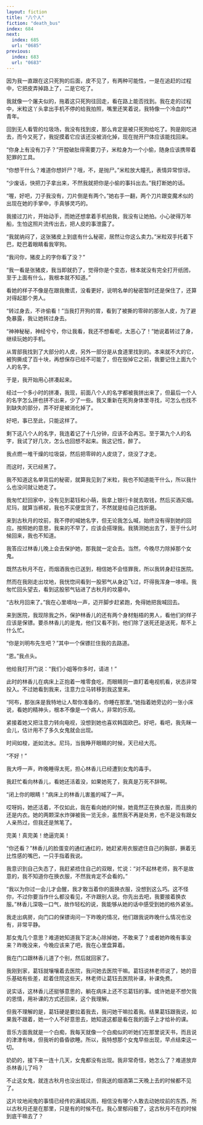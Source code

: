 ```yaml
---
layout: fiction
title: "八个人"
fiction: "death_bus"
index: 684
next:
  index: 685
  url: "0685"
previous:
  index: 683
  url: "0683"
---
```

因为我一直跟在这只死狗的后面，皮不见了，有两种可能性，一是在追赶的过程中，它把皮弄掉路上了，二是它吃了。

我就像一个屠夫似的，拖着这只死狗往回走，看在路上能否找到。我在走的过程中，米粒这丫头拿出手机不停的给我拍照，嘴里还笑着说，我特像一个冷血的**青年。

回到无人看管的垃圾场，我没有找到皮，那么肯定是被只死狗给吃了。狗是刚吃进去，而今又死了，我捉摸着它应该还没被消化掉，现在抛开尸体应该能找回来。

“你身上有没有刀子？”开膛破肚得需要刀子，米粒身为一个小偷，随身应该携带着犯罪的工具。

“你想干什么？难道你想奸尸？哦，不，是抛尸。”米粒放大瞳孔，表情异常惊讶。

“少废话，快把刀子拿出来，不然我就把你是小偷的事抖出去。”我打断她的话。

“喔，好吧，刀子我没有，刀片倒是有两个。”她右手一翻，两个刀片跟变魔术似的出现在她的手掌中，手真够灵巧的。

我接过刀片，开始动手，而她还想拿着手机拍我，我没有让她拍。小心驶得万年船，生怕这照片流传出去，把人皮的事泄露了。

“我就纳闷了，这张猪皮上到底有什么秘密，居然让你这么卖力。”米粒双手托着下巴，眨巴着眼睛看我宰狗。

“我问你，猪皮上的字你看了没？”

“我一看是张猪皮，我当即就扔了，觉得你是个变态，根本就没有完全打开纸团，至于上面有什么，我根本就不知道。”

看她的样子不像是在跟我撒谎，没看更好，说明名单的秘密暂时还是保住了，还算对得起那个男人。

“转过身去，不许偷看！”当我打开狗的胃，看到了被撕的零碎的那张人皮，为了避免暴露，我让她转过身去。

“神神秘秘，神经兮兮，你让我看，我还不想看呢，太恶心了！”她说着转过了身，继续玩她的手机。

从胃部我找到了大部分的人皮，另外一部分是从食道里找到的。本来就不大的它，被狗撕成了百十块，再想保存已经不可能了，但在毁掉它之前，我要记住上面九个人的名字。

于是，我开始用心拼凑起来。

经过一个多小时的拼凑，我现，前面八个人的名字都被我拼出来了，但最后一个人的名字怎么拼也拼不出来，少了一些。我又重新在死狗身体里寻找，可怎么也找不到缺失的部分，弄不好是被消化掉了。

好吧，事已至此，只能这样了。

剩下这八个人的名字，我连着记了十几分钟，应该不会再忘。至于第九个人的名字，我试了好几次，怎么也回想不起来。我这记性，醉了。

我点燃一堆干燥的垃圾袋，然后把零碎的人皮烧了，烧没了才走。

而这时，天已经黑了。

我不知道这名单背后的秘密，就算我见到了米粒，我也不知道能干什么，所以我什么也没问就让她走了。

我匆忙赶回家中，没有见到葛钰和小萌，我拿上银行卡就去取钱，然后买酒买烟。尼玛，就算当裤衩，我也不买便宜货了，不然就是给自己找折磨。

来到古秋月的坟前，我不停的喊她名字，但无论我怎么喊，始终没有得到她的回应。按照她的意思，我来的不早了，应该会搭理我。我猜测她出去了，至于什么时候回来，我也不知道。

我答应过林香儿晚上会去保护她，那我就一定会去。当然，今晚尽力除掉那个女鬼。

既然古秋月不在，而烟酒我也已送到，相信她不会怪罪我，所以我转身赶往医院。

然而在我刚走出坟地，我恍惚间看到一股邪气从身边飞过，吓得我浑身一哆嗦。我匆忙回头望去，看到这股邪气钻进了古秋月的坟墓中。

“古秋月回来了。”我在心里嘀咕一声，迈开脚步赶紧跑，免得她把我喊回去。

来到医院，我现除我之外，保护林香儿的还有两个身材魁梧的男人，看他们的样子应该是保镖。要杀林香儿的是鬼，他们又看不到，他们除了送死还是送死，帮不上什么忙。

“你是刘明布先生吧？”其中一个保镖拦住我的去路道。

“恩。”我点头。

他给我打开门说：“我们小姐等你多时，请进！”

此时的林香儿在病床上正抱着一堆零食吃，而眼睛则一直盯着电视机看，状态非常投入。不过她看到我来，注意力立马转移到我这里来。

“阿布，那张床是我特地让人帮你准备的，你睡在那里。”她指着她旁边的一张小床说，看她的精神头，根本不像是一个病人，非常的乐观。

紧接着她又把注意力转向电视，没想到她也喜欢韩国欧巴。好吧，看吧，我先眯一会儿，估计用不了多久女鬼就会出现。

时间如梭，逝如流水。尼玛，当我睁开眼睛的时候，天已经大亮。

“不好！”

我大呼一声，昨晚睡得太死，担心林香儿已经遭到女鬼的毒手。

我赶忙看向林香儿，看她还活着没，如果她死了，我真是万死不辞啊。

“闭上你的眼睛！”病床上的林香儿害羞的喊了一声。

哎呀妈，她还活着，不仅如此，我在看向她的时候，她竟然正在换衣服，而且换的还是内衣。她的两颗深水炸弹被我一览无余，虽然我不再是处男，也不是没有跟女人亲热过，但我还是煞笔了。

完美！真完美！绝逼完美！

“你还看？”林香儿的脸蛋变的通红通红的，她赶紧用衣服遮住自己的胸部，撅着无比性感的嘴巴，一只手指着我说。

我意识到自己失态了，我赶紧捂住自己的双眼，忙说：“对不起林老师，我不是故意的，我不知道你在换衣服，不然我肯定不会看的。”

“我以为你过一会儿才会醒，我才敢当着你的面换衣服，没想到这么巧。这不怪你，不过你要当作什么都没看见，不许跟别人说。你先出去吧，我要接着换衣服。”林香儿深吸一口气，故作轻松的说，我能够从她的话中感受到她的格外紧张。

我走出病房，向门口的保镖询问一下昨晚的情况，他们跟我说昨晚什么情况也没有，非常平静。

那女鬼几个意思？难道她知道我下定决心除掉她，不敢来了？或者她昨晚有事没来？昨晚没来，今晚应该来了吧，我在心里盘算着。

我在门口跟林香儿道了个别，然后就回家了。

我刚到家，葛钰就嚷嚷着去医院，我问她去医院干嘛。葛钰说林老师说了，她的音乐基础有些差，趁着住院这些天，林老师让葛钰去医院补课，补课免费。

说实话，这林香儿还挺够意思的，躺在病床上还不忘葛钰的事。或许她是不想欠我的恩情，用补课的方式还回来，这个我理解。

但我不理解的是，葛钰硬是要拉着我去，我问她干嘛拉着我。结果葛钰跟我说，如果我不跟着，她一个人不好意思去，她知道这都是看在我的面子上才给补的课。

音乐方面我就是一个白痴，我每天就像一个白痴似的听她们在那里说天书，而且说的津津有味，但我听的昏昏欲睡。所以，我特想那个女鬼早些出现，早点结束这一切。

奶奶的，接下来一连十几天，女鬼都没有出现。我非常奇怪，她怎么了？难道放弃杀林香儿了吗？

不止这女鬼，就连古秋月也没出现过，但我送的烟酒第二天晚上去的时候都不见了。

这片坟地闹鬼的事情已经传的满城风雨，相信没有哪个人敢去动她坟前的东西，所以古秋月还是在那里，只是有的时候不在。我心里郁闷极了，这古秋月不在的时候到底干嘛去了？